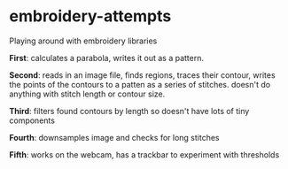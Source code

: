 # embroidery-attempts
Playing around with embroidery libraries


**First**: calculates a parabola, writes it out as a pattern.

**Second**: reads in an image file, finds regions, traces their contour, writes the points of the contours to a patten as a series of stitches. doesn't do anything with stitch length or contour size.

**Third**: filters found contours by length so doesn't have lots of tiny components

**Fourth**: downsamples image and checks for long stitches

**Fifth**: works on the webcam, has a trackbar to experiment with thresholds
